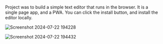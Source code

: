 Project was to build a simple text editor that runs in the browser. It is a single page app, and a PWA. You can click the install button, and install the editor locally.


![Screenshot 2024-07-22 194228](https://github.com/user-attachments/assets/50bd21d0-73eb-40d0-983c-fe24410cb92e)

![Screenshot 2024-07-22 194432](https://github.com/user-attachments/assets/107d7f09-9046-48e0-8cd8-456ba494fce1)
